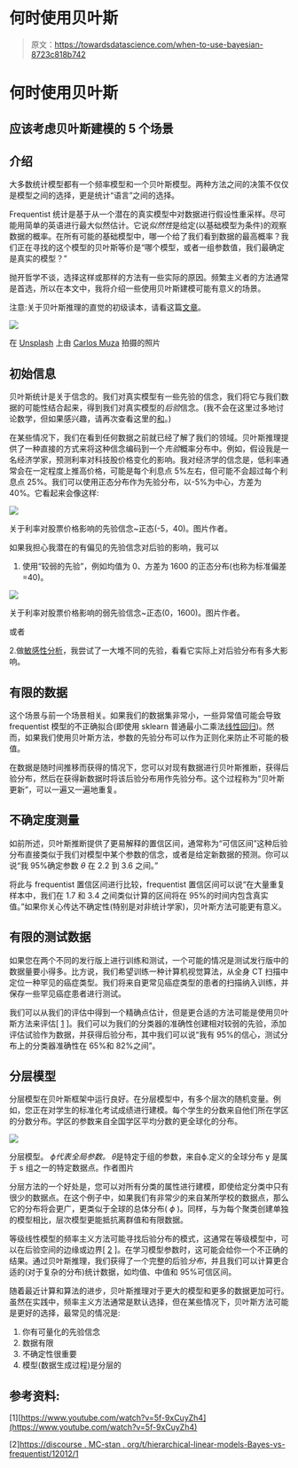 # 何时使用贝叶斯

> 原文：<https://towardsdatascience.com/when-to-use-bayesian-8723c818b742>

# 何时使用贝叶斯

## 应该考虑贝叶斯建模的 5 个场景

## 介绍

大多数统计模型都有一个频率模型和一个贝叶斯模型。两种方法之间的决策不仅仅是模型之间的选择，更是统计“语言”之间的选择。

Frequentist 统计是基于从一个潜在的真实模型中对数据进行假设性重采样。尽可能用简单的英语进行最大似然估计。它说*似然性*是给定(以基础模型为条件)的观察数据的概率。在所有可能的基础模型中，哪一个给了我们看到数据的最高概率？我们正在寻找的这个模型的贝叶斯等价是“哪个模型，或者一组参数值，我们最确定是真实的模型？”

抛开哲学不谈，选择这样或那样的方法有一些实际的原因。频繁主义者的方法通常是首选，所以在本文中，我将介绍一些使用贝叶斯建模可能有意义的场景。

注意:关于贝叶斯推理的直觉的初级读本，请看这篇[文章](/from-bayes-theorem-to-bayesian-inference-b261124633a6)。

![](img/cc88c046f301af993977668d8c039f38.png)

在 [Unsplash](https://unsplash.com?utm_source=medium&utm_medium=referral) 上由 [Carlos Muza](https://unsplash.com/@kmuza?utm_source=medium&utm_medium=referral) 拍摄的照片

## 初始信息

贝叶斯统计是关于信念的。我们对真实模型有一些先验的信念，我们将它与我们数据的可能性结合起来，得到我们对真实模型的*后验*信念。(我不会在这里过多地讨论数学，但如果感兴趣，请再次查看这里的[和](/from-bayes-theorem-to-bayesian-inference-b261124633a6)。)

在某些情况下，我们在看到任何数据之前就已经了解了我们的领域。贝叶斯推理提供了一种直接的方式来将这种信念编码到一个*先验*概率分布中。例如，假设我是一名经济学家，预测利率对科技股价格变化的影响。我对经济学的信念是，低利率通常会在一定程度上推高价格，可能是每个利息点 5%左右，但可能不会超过每个利息点 25%。我们可以使用正态分布作为先验分布，以-5%为中心，方差为 40%。它看起来会像这样:

![](img/e00092c1d154d2ec1231ac7ad009c71c.png)

关于利率对股票价格影响的先验信念~正态(-5，40)。图片作者。

如果我担心我潜在的有偏见的先验信念对后验的影响，我可以

1.  使用“较弱的先验”，例如均值为 0、方差为 1600 的正态分布(也称为标准偏差=40)。

![](img/4b67d63663e92812bdfdb11ff47241c0.png)

关于利率对股票价格影响的弱先验信念~正态(0，1600)。图片作者。

或者

2.做[敏感性分析](https://en.wikipedia.org/wiki/Robust_Bayesian_analysis#Sensitivity_analysis)，我尝试了一大堆不同的先验，看看它实际上对后验分布有多大影响。

## 有限的数据

这个场景与前一个场景相关。如果我们的数据集非常小，一些异常值可能会导致 frequentist 模型的不正确拟合(即使用 sklearn 普通最小二乘法[线性回归](https://scikit-learn.org/stable/modules/generated/sklearn.linear_model.LinearRegression.html))。然而，如果我们使用贝叶斯方法，参数的先验分布可以作为正则化来防止不可能的极值。

在数据是随时间推移而获得的情况下，您可以对现有数据进行贝叶斯推断，获得后验分布，然后在获得新数据时将该后验分布用作先验分布。这个过程称为“贝叶斯更新”，可以一遍又一遍地重复。

## 不确定度测量

如前所述，贝叶斯推断提供了更易解释的置信区间，通常称为“可信区间”这种后验分布直接类似于我们对模型中某个参数的信念，或者是给定新数据的预测。你可以说“我 95%确定参数 *θ* 在 2.2 到 3.6 之间。”

将此与 frequentist 置信区间进行比较，frequentist 置信区间可以说“在大量重复样本中，我们在 1.7 和 3.4 之间类似计算的区间将在 95%的时间内包含真实值。”如果你关心传达不确定性(特别是对非统计学家)，贝叶斯方法可能更有意义。

## 有限的测试数据

如果您在两个不同的发行版上进行训练和测试，一个可能的情况是测试发行版中的数据量要小得多。比方说，我们希望训练一种计算机视觉算法，从全身 CT 扫描中定位一种罕见的癌症类型。我们将来自更常见癌症类型的患者的扫描纳入训练，并保存一些罕见癌症患者进行测试。

我们可以从我们的评估中得到一个精确点估计，但是更合适的方法可能是使用贝叶斯方法来评估[ [1](https://www.youtube.com/watch?v=5f-9xCuyZh4) ]。我们可以为我们的分类器的准确性创建相对较弱的先验，添加评估试验作为数据，并获得后验分布，其中我们可以说“我有 95%的信心，测试分布上的分类器准确性在 65%和 82%之间”。

## 分层模型

分层模型在贝叶斯框架中运行良好。在分层模型中，有多个层次的随机变量。例如，您正在对学生的标准化考试成绩进行建模。每个学生的分数来自他们所在学区的分数分布。学区的参数来自全国学区平均分数的更全球化的分布。

![](img/a4a276cd019c887b0b01c2c485e856eb.png)

分层模型。 *ϕ代表全局参数。* 𝜃是特定于组的参数，来自ϕ.定义的全球分布 y 是属于 s 组之一的特定数据点。作者图片

分层方法的一个好处是，您可以对所有分类的属性进行建模，即使给定分类中只有很少的数据点。在这个例子中，如果我们有非常少的来自某所学校的数据点，那么它的分布将会更广，更类似于全球的总体分布( *ϕ* )。同样，与为每个聚类创建单独的模型相比，层次模型更能抵抗离群值和有限数据。

等级线性模型的频率主义方法可能寻找后验分布的模式，这通常在等级模型中，可以在后验空间的边缘或边界[ [2](https://discourse.mc-stan.org/t/hierarchical-linear-models-bayes-vs-frequentist/12012/1) ]。在学习模型参数时，这可能会给你一个不正确的结果。通过贝叶斯推理，我们获得了一个完整的后验*分布*，并且我们可以计算更合适的(对于复杂的分布)统计数据，如均值、中值和 95%可信区间。

随着最近计算和算法的进步，贝叶斯推理对于更大的模型和更多的数据更加可行。虽然在实践中，频率主义方法通常是默认选择，但在某些情况下，贝叶斯方法可能是更好的选择，最常见的情况是:

1.  你有可量化的先验信念
2.  数据有限
3.  不确定性很重要
4.  模型(数据生成过程)是分层的

## 参考资料:

[1][https://www.youtube.com/watch?v=5f-9xCuyZh4](https://www.youtube.com/watch?v=5f-9xCuyZh4)

[2][https://discourse . MC-stan . org/t/hierarchical-linear-models-Bayes-vs-frequentist/12012/1](https://discourse.mc-stan.org/t/hierarchical-linear-models-bayes-vs-frequentist/12012/1)